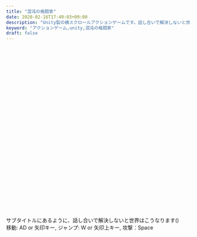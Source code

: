 ```yaml
---
title: "混沌の格闘家"
date: 2020-02-16T17:49:03+09:00
description: "Unity製の横スクロールアクションゲームです。話し合いで解決しないと世界はこうなります。"
keyword: "アクションゲーム,unity,混沌の格闘家"
draft: false
---
```


<script src="Build/UnityLoader.js" onload="UnityLoader.instantiate('unityContainer', 'Build/ForWebGL.json');" async></script>

<div id="unityContainer" style="width: 800px; height: 450px; margin: auto"></div>

サブタイトルにあるように、話し合いで解決しないと世界はこうなります()  
移動: AD or 矢印キー, ジャンプ: W or 矢印上キー, 攻撃：Space
